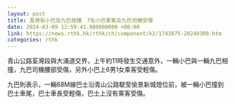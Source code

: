 ```yaml
---
layout: post
title: 荃灣有小巴及九巴相撞　7名小巴乘客及九巴司機受傷
date: 2024-03-09 12:59:41.000000000 +08:00
link: https://news.rthk.hk/rthk/ch/component/k2/1743875-20240309.htm
categories: rthk
---
```


青山公路荃灣段與大涌道交界，上午約11時發生交通意外，一輛小巴與一輛九巴相撞，九巴司機腰部受傷，另外小巴上6男1女乘客受輕傷。

九巴則表示，一輛68M線巴士沿青山公路駛至愉景新城燈位前，被一輛小巴撞到巴士車尾，巴士車長受輕傷，巴士上沒有乘客受傷。
